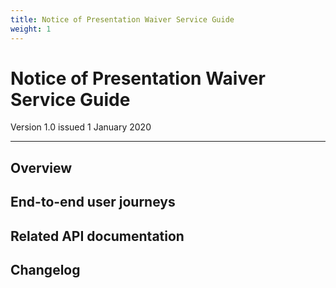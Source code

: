 ```yaml
---
title: Notice of Presentation Waiver Service Guide
weight: 1
---
```


# Notice of Presentation Waiver Service Guide

Version 1.0 issued 1 January 2020
***

## Overview

## End-to-end user journeys

## Related API documentation

## Changelog
